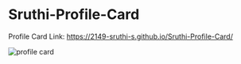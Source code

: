 # Sruthi-Profile-Card

Profile Card Link: https://2149-sruthi-s.github.io/Sruthi-Profile-Card/


![profile card](https://github.com/2149-SRUTHI-S/Sruthi-Profile-Card/assets/129876043/4178ec26-f90f-4a66-94a8-0afdb0aa983b)
